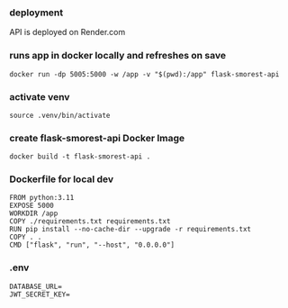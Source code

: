 ### deployment

API is deployed on Render.com

### runs app in docker locally and refreshes on save

```
docker run -dp 5005:5000 -w /app -v "$(pwd):/app" flask-smorest-api
```

### activate venv

```
source .venv/bin/activate
```

### create flask-smorest-api Docker Image

```
docker build -t flask-smorest-api .
```

### Dockerfile for local dev

```
FROM python:3.11
EXPOSE 5000
WORKDIR /app
COPY ./requirements.txt requirements.txt
RUN pip install --no-cache-dir --upgrade -r requirements.txt
COPY . .
CMD ["flask", "run", "--host", "0.0.0.0"]
```

### .env

```
DATABASE_URL=
JWT_SECRET_KEY=
```
